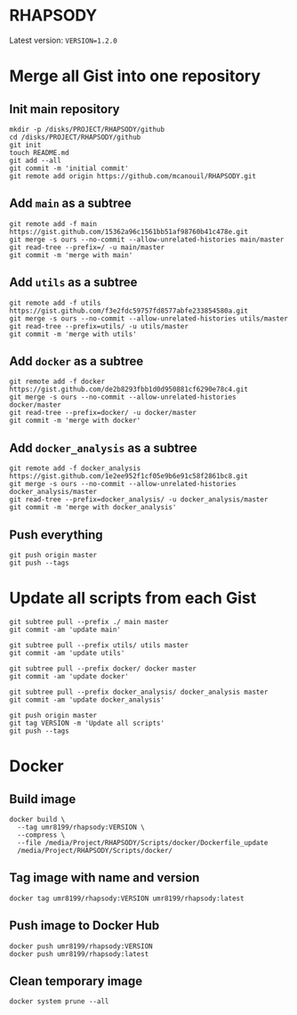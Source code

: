 RHAPSODY
========

Latest version: `VERSION=1.2.0`

# Merge all Gist into one repository

## Init main repository
```
mkdir -p /disks/PROJECT/RHAPSODY/github
cd /disks/PROJECT/RHAPSODY/github
git init 
touch README.md
git add --all
git commit -m 'initial commit'
git remote add origin https://github.com/mcanouil/RHAPSODY.git
```

## Add `main` as a subtree
```
git remote add -f main https://gist.github.com/15362a96c1561bb51af98760b41c478e.git
git merge -s ours --no-commit --allow-unrelated-histories main/master
git read-tree --prefix=/ -u main/master
git commit -m 'merge with main'
```

## Add `utils` as a subtree
```
git remote add -f utils https://gist.github.com/f3e2fdc59757fd8577abfe233854580a.git
git merge -s ours --no-commit --allow-unrelated-histories utils/master
git read-tree --prefix=utils/ -u utils/master
git commit -m 'merge with utils'
```

## Add `docker` as a subtree
```
git remote add -f docker https://gist.github.com/de2b8293fbb1d0d950881cf6290e78c4.git
git merge -s ours --no-commit --allow-unrelated-histories docker/master
git read-tree --prefix=docker/ -u docker/master
git commit -m 'merge with docker'
```

## Add `docker_analysis` as a subtree
```
git remote add -f docker_analysis https://gist.github.com/1e2ee952f1cf05e9b6e91c58f2861bc8.git
git merge -s ours --no-commit --allow-unrelated-histories docker_analysis/master
git read-tree --prefix=docker_analysis/ -u docker_analysis/master
git commit -m 'merge with docker_analysis'
```

## Push everything
```
git push origin master
git push --tags
```

# Update all scripts from each Gist

```
git subtree pull --prefix ./ main master
git commit -am 'update main'

git subtree pull --prefix utils/ utils master
git commit -am 'update utils'

git subtree pull --prefix docker/ docker master
git commit -am 'update docker'

git subtree pull --prefix docker_analysis/ docker_analysis master
git commit -am 'update docker_analysis'

git push origin master
git tag VERSION -m 'Update all scripts'
git push --tags
```

# Docker

## Build image

```
docker build \
  --tag umr8199/rhapsody:VERSION \
  --compress \
  --file /media/Project/RHAPSODY/Scripts/docker/Dockerfile_update 
  /media/Project/RHAPSODY/Scripts/docker/
```

## Tag image with name and version

```
docker tag umr8199/rhapsody:VERSION umr8199/rhapsody:latest
```

## Push image to Docker Hub

```
docker push umr8199/rhapsody:VERSION
docker push umr8199/rhapsody:latest
```

## Clean temporary image

```
docker system prune --all
```
